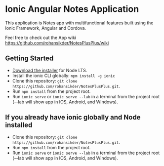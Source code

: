 # Ionic Angular Notes Application

This application is Notes app with multifunctional features built using the Ionic Framework, Angular and Cordova.

Feel free to check out the App wiki https://github.com/rohansikder/NotesPlusPlus/wiki

## Getting Started
* [Download the installer](https://nodejs.org/) for Node LTS.
* Install the ionic CLI globally: `npm install -g ionic`
* Clone this repository: `git clone https://github.com/rohansikder/NotesPlusPlus.git`.
* Run `npm install` from the project root.
* Run `ionic serve` or `ionic serve --lab` in a terminal from the project root (--lab will show app in IOS, Android, and Windows).

## If you already have ionic globally and Node installed 
* Clone this repository: `git clone https://github.com/rohansikder/NotesPlusPlus.git`.
* Run `npm install` from the project root.
* Run `ionic serve` or `ionic serve --lab` in a terminal from the project root (--lab will show app in IOS, Android, and Windows).
